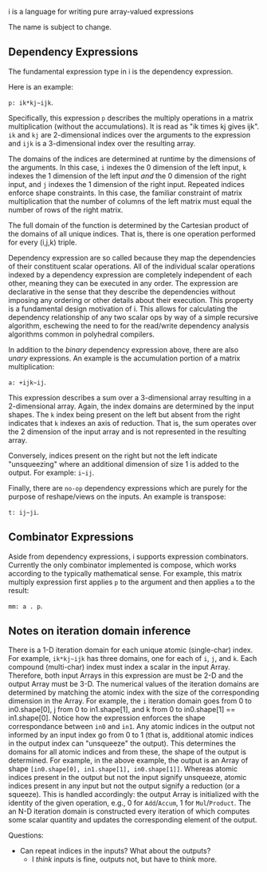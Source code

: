 i is a language for writing pure array-valued expressions

The name is subject to change.

Dependency Expressions
---

The fundamental expression type in i is the dependency expression.

Here is an example:

`p: ik*kj~ijk`.

Specifically, this expression `p` describes the multiply operations in a matrix
multiplication (without the accumulations). It is read as "ik times kj gives
ijk". `ik` and `kj` are 2-dimensional indices over the arguments to the
expression and `ijk` is a 3-dimensional index over the resulting array.

The domains of the indices are determined at runtime by the dimensions of the
arguments. In this case, `i` indexes the 0 dimension of the left input, `k`
indexes the 1 dimension of the left input _and_ the 0 dimension of the right
input, and `j` indexes the 1 dimension of the right input. Repeated indices
enforce shape constraints. In this case, the familiar constraint of matrix
multiplication that the number of columns of the left matrix must equal the
number of rows of the right matrix.

The full domain of the function is determined by the Cartesian product of the
domains of all unique indices. That is, there is one operation performed for
every (i,j,k) triple.

Dependency expression are so called because they map the dependencies of their
constituent scalar operations. All of the individual scalar operations indexed
by a dependency expression are completely independent of each other, meaning
they can be executed in any order. The expression are declarative in the sense
that they describe the dependencies without imposing any ordering or other
details about their execution. This property is a fundamental design motivation
of i. This allows for calculating the dependency relationship of any two scalar
ops by way of a simple recursive algorithm, eschewing the need to for the
read/write dependency analysis algorithms common in polyhedral compilers.

In addition to the _binary_ dependency expression above, there are also _unary_
expressions. An example is the accumulation portion of a matrix multiplication:

`a: +ijk~ij`.

This expression describes a sum over a 3-dimensional array resulting in a
2-dimensional array. Again, the index domains are determined by the input
shapes. The `k` index being present on the left but absent from the right
indicates that `k` indexes an axis of reduction. That is, the sum operates over
the 2 dimension of the input array and is not represented in the resulting
array.

Conversely, indices present on the right but not the left indicate
"unsqueezing" where an additional dimension of size 1 is added to the output.
For example: `i~ij`.

Finally, there are `no-op` dependency expressions which are purely for the
purpose of reshape/views on the inputs. An example is transpose:

`t: ij~ji`.

Combinator Expressions
---

Aside from dependency expressions, i supports expression combinators. Currently
the only combinator implemented is compose, which works according to the
typically mathematical sense. For example, this matrix multiply expression
first applies `p` to the argument and then applies `a` to the result:

`mm: a . p`.

Notes on iteration domain inference
---

There is a 1-D iteration domain for each unique atomic (single-char) index. For
example, `ik*kj~ijk` has three domains, one for each of `i`, `j`, and `k`. Each
compound (multi-char) index must index a scalar in the input Array. Therefore,
both input Arrays in this expression are must be 2-D and the output Array must
be 3-D. The numerical values of the iteration domains are determined by
matching the atomic index with the size of the corresponding dimension in the
Array. For example, the `i` iteration domain goes from 0 to in0.shape[0], j
from 0 to in1.shape[1], and k from 0 to in0.shape[1] == in1.shape[0].  Notice
how the expression enforces the shape correspondance between `in0` and `in1`.
Any atomic indices in the output not informed by an input index go from 0 to 1
(that is, additional atomic indices in the output index can "unsqueeze" the
output). This determines the domains for all atomic indices and from these, the
shape of the output is determined. For example, in the above example, the
output is an Array of shape `[in0.shape[0], in1.shape[1], in0.shape[1]]`.
Whereas atomic indices present in the output but not the input signify
unsqueeze, atomic indices present in any input but not the output signify a
reduction (or a squeeze). This is handled accordingly: the output Array is
initialized with the identity of the given operation, e.g., 0 for
`Add`/`Accum`, 1 for `Mul`/`Product`. The an N-D iteration domain is
constructed every iteration of which computes some scalar quantity and updates
the corresponding element of the output.

Questions:
  - Can repeat indices in the inputs? What about the outputs?
    - I _think_ inputs is fine, outputs not, but have to think more.
